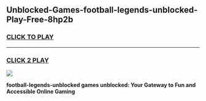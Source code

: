 
## Unblocked-Games-football-legends-unblocked-Play-Free-8hp2b
<h3>
<a href="https://premium76.site?title=football-legends-unblocked&ref=10A">CLICK TO PLAY</a></h3>
<hr>

<h3>
<a href="https://premium76.site?title=football-legends-unblocked&ref=10A">CLICK 2 PLAY</a>
  
</h3>

<a href="https://premium76.site?title=football-legends-unblocked&ref=10A"><img src="https://clearcache.store/games.png"></a>


**football-legends-unblocked games unblocked: Your Gateway to Fun and Accessible Online Gaming**
